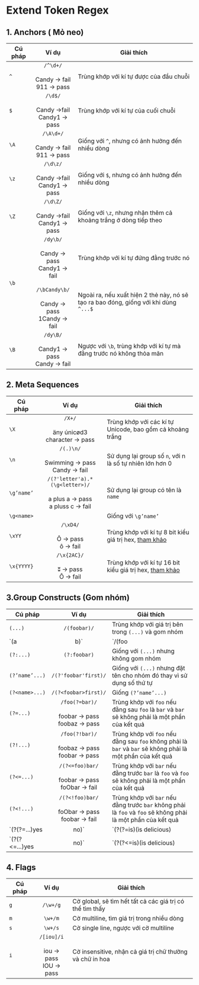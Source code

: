 # Extend Token Regex

## 1. Anchors ( Mỏ neo)

|Cú pháp|Ví dụ|Giải thích|
|---|:---:|---|
|`^`|`/^\d+/`</br></br>Candy -> fail</br> 911 -> pass|Trùng khớp với kí tự được của đầu chuỗi|
|`$`|`/\d$/`</br></br>Candy ->fail</br>Candy1 -> pass|Trùng khớp với kí tự của cuối chuỗi|
|`\A`|`/\A\d+/`</br></br>Candy -> fail</br>911 -> pass|Giống với `^`, nhưng có ảnh hưởng đến nhiều dòng|
|`\z`|`/\d\z/`</br></br>Candy ->fail</br>Candy1 -> pass|Giống với `$`, nhưng có ảnh hưởng đến nhiều dòng|
|`\Z`|`/\d\Z/`</br></br>Candy ->fail</br>Candy1 -> pass|Giống với `\z`, nhưng nhận thêm cả khoảng trắng ở dòng tiếp theo|
|`\b`|`/dy\b/`</br></br>Candy -> pass</br>Candy1 -> fail</br></br>`/\bCandy\b/`</br></br>Candy -> pass</br>1Candy -> fail|Trùng khớp với kí tự đứng đằng trước nó</br></br></br></br></br>Ngoài ra, nếu xuất hiện 2 thẻ này, nó sẽ tạo ra bao đóng, giống với khi dùng `^...$`|
|`\B`|`/dy\B/`</br></br>Candy1 -> pass</br>Candy -> fail|Ngược với `\b`, trùng khớp với kí tự mà đằng trước nó không thỏa mãn|

## 2. Meta Sequences

|Cú pháp|Ví dụ|Giải thích|
|---|:---:|---|
|`\X`|`/X+/`</br></br>äny únicød3 character -> pass|Trùng khớp với các kí tự Unicode, bao gồm cả khoảng trắng|
|`\n`|`/(.)\n/`</br></br>Swimming -> pass</br>Candy -> fail|Sử dụng lại group số `n`, với n là số tự nhiên lớn hơn 0|
|`\g’name’`|`/(?'letter'a).*(\g<letter>)/`</br></br>a plus a -> pass</br>a pluss c -> fail|Sử dụng lại group có tên là `name`|
|`\g<name>`||Giống với `\g’name’`|
|`\xYY`|`/\xD4/`</br></br>Ô -> pass</br>ô -> fail|Trùng khớp với kí tự 8 bit kiểu giá trị hex, [tham khảo](https://unicode-table.com/en/)|
|`\x{YYYY}`|`/\x{2AC}/`</br></br>ʬ -> pass</br>Ô -> fail|Trùng khớp với kí tự 16 bit kiểu giá trị hex, [tham khảo](https://unicode-table.com/en/)|

## 3.Group Constructs (Gom nhóm)

|Cú pháp|Ví dụ|Giải thích|
|---|:---:|---|
|`(...)`|`/(foobar)/`|Trùng khớp với giá trị bên trong `(...)` và gom nhóm|
|`(a|b)`|`/(foo|bar)/`|Trùng khớp với giá trị bên trong `(a|b)` và gom vào 1 nhóm|
|`(?:...)`|`(?:foobar)`|Giống với `(...)` nhưng không gom nhóm|
|`(?’name’...)`|`/(?'foobar'first)/`|Giống với `(...)` nhưng đặt tên cho nhóm đó thay vì sử dụng số thứ tự|
|`(?<name>...)`|`/(?<foobar>first)/`|Giống `(?’name’...)`|
|`(?=...)`|`/foo(?=bar)/`</br></br>foobar -> pass</br>foobaz -> pass|Trùng khớp với `foo` nếu đằng sau `foo` là `bar` và `bar` sẽ không phải là một phần của kết quả|
|`(?!...)`|`/foo(?!bar)/`</br></br>foobaz -> pass</br>foobar -> pass|Trùng khớp với `foo` nếu đằng sau `foo` không phải là `bar` và `bar` sẽ không phải là một phần của kết quả|
|`(?<=...)`|`/(?<=foo)bar/`</br></br>foobar -> pass</br>foObar -> fail|Trùng khớp với `bar` nếu đằng trước `bar` là `foo` và `foo` sẽ không phải là một phần của kết quả|
|`(?<!...)`|`/(?<!foo)bar/`</br></br>foObar -> pass</br>foobar -> fail|Trùng khớp với `bar` nếu đằng trước `bar` không phải là `foo` và `foo` sẽ không phải là một phần của kết quả|
|`(?(?=...)yes|no)`|`(?(?=is)(is delicious)|(disgusting))`</br></br>Candy is delicious -> pass</br>Candy is disgusting -> fail|Trùng khớp đằng trước là `is` thì phải lấy đúng chuỗi giá trị `is delicious`, nếu sai sẽ lấy chuỗi `disgusting`|
|`(?(?<=...)yes|no)`|`(?(?<=is)(is delicious)|(disgusting))`</br></br>Candy is disgusting -> pass</br>Candy is delicious -> fail|Trùng khớp nếu là `is` thì phải lấy đúng chuỗi giá trị `is delicious`, nếu sai sẽ lấy chuỗi `disgusting`|

## 4. Flags

|Cú pháp|Ví dụ|Giải thích|
|---|:---:|---|
|`g`|`/\w+/g`|Cờ global, sẽ tìm hết tất cả các giá trị có thể tìm thấy|
|`m`|`\w+/m`|Cờ multiline, tìm giá trị trong nhiều dòng|
|`s`|`\w+/s`|Cờ single line, ngược với cờ multiline |
|`i`|`/[iou]/i`</br></br>iou -> pass</br>IOU -> pass|Cờ insensitive, nhận cả giá trị chữ thường và chữ in hoa|
